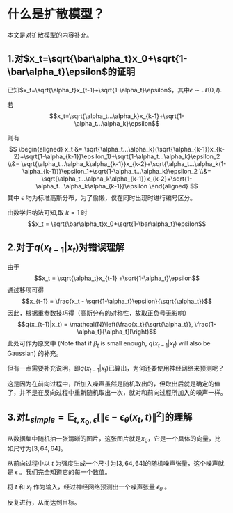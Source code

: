 # __什么是扩散模型？__
本文是对[扩散模型](https://lilianweng.github.io/posts/2021-07-11-diffusion-models/#connection-with-stochastic-gradient-langevin-dynamics)的内容补充。
## **1.对$x_t=\sqrt{\bar\alpha_t}x_0+\sqrt{1-\bar\alpha_t}\epsilon$的证明**
已知$x_t=\sqrt{\alpha_t}x_{t-1}+\sqrt{1-\alpha_t}\epsilon$，其中$\epsilon\sim\mathcal{N}(0,I)$.

若$$x_t=\sqrt{\alpha_t...\alpha_k}x_{k-1}+\sqrt{1-\alpha_t...\alpha_k}\epsilon$$

则有
$$
\begin{aligned}
x_t &= \sqrt{\alpha_t...\alpha_k}(\sqrt{\alpha_{k-1}}x_{k-2}+\sqrt{1-\alpha_{k-1}}\epsilon_1)+\sqrt{1-\alpha_t...\alpha_k}\epsilon_2
\\&= \sqrt{\alpha_t...\alpha_k\alpha_{k-1}}x_{k-2}+\sqrt{\alpha_t...\alpha_k(1-\alpha_{k-1})}\epsilon_1+\sqrt{1-\alpha_t...\alpha_k}\epsilon_2
\\&= \sqrt{\alpha_t...\alpha_k\alpha_{k-1}}x_{k-2}+\sqrt{1-\alpha_t...\alpha_k\alpha_{k-1}}\epsilon
\end{aligned}
$$
其中 $\epsilon$ 均为标准高斯分布，为了偷懒，仅在同时出现时进行编号区分。

由数学归纳法可知,取 $k=1$ 时
$$x_t = \sqrt{\bar\alpha_t}x_0+\sqrt{1-\bar\alpha_t}\epsilon$$

## **2.对于$q(x_{t-1}|x_t)$对错误理解**
由于
$$x_t = \sqrt{\alpha_t}x_{t-1}
+\sqrt{1-\alpha_t}\epsilon$$
通过移项可得
$$x_{t-1} = \frac{x_t - \sqrt{1-\alpha_t}\epsilon}{\sqrt{\alpha_t}}$$
因此，根据重参数技巧得（高斯分布的对称性，故取正负号无影响）
$$q(x_{t-1}|x_t) = \mathcal{N}\left(\frac{x_t}{\sqrt{\alpha_t}}, \frac{1-\alpha_t}{\alpha_t}I\right)$$
此处可作为原文中 (Note that if $\beta_t$ is small enough, $q(x_{t-1}|x_t)$ will also be Gaussian) 的补充。

但有一点需要补充说明，即$q(x_{t-1}|x_t)$已算出，为何还要使用神经网络来预测呢？

这是因为在前向过程中，所加入噪声虽然是随机取出的，但取出后就是确定的值了，并不是在反向过程中重新随机取出一次，就对和前向过程所加入的噪声一样。

## **3.对$L_{simple} = \mathbb{E}_{t,x_0,\epsilon}\left[\| \epsilon - \epsilon_\theta(x_t, t)\|^2\right]$的理解**
从数据集中随机抽一张清晰的图片，这张图片就是$x_0$，它是一个具体的向量，比如尺寸为$[3,64,64]$。

从前向过程中以 $t$ 为强度生成一个尺寸为$[3,64,64]$的随机噪声张量，这个噪声就是 $\epsilon$ 。我们完全知道它的每一个数值。

将 $t$ 和 $x_t$ 作为输入，经过神经网络预测出一个噪声张量 $\epsilon_\theta$ 。

反复进行，从而达到目标。

